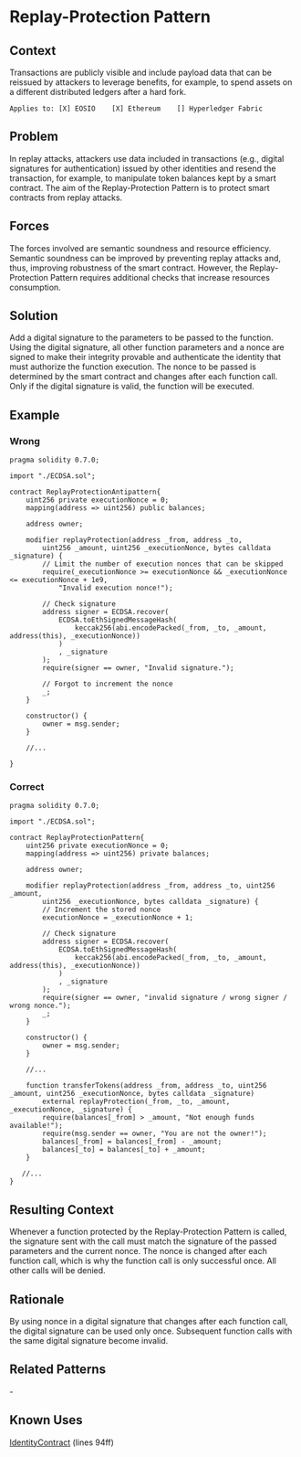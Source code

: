 # Replay-Protection Pattern

## Context
Transactions are publicly visible and include payload data that can be reissued by attackers to leverage benefits, for example, to spend assets on a different distributed ledgers after a hard fork.

``Applies to: [X] EOSIO    [X] Ethereum    [] Hyperledger Fabric``

## Problem
In replay attacks, attackers use data included in transactions (e.g., digital signatures for authentication) issued by other identities and resend the transaction, for example, to manipulate token balances kept by a smart contract. The aim of the Replay-Protection Pattern is to protect smart contracts from replay attacks.

## Forces
The forces involved are semantic soundness and resource efficiency. Semantic soundness can be improved by preventing replay attacks and, thus, improving robustness of the smart contract. However, the Replay-Protection Pattern requires additional checks that increase resources consumption.

## Solution
Add a digital signature to the parameters to be passed to the function. Using the digital signature, all other function parameters and a nonce are signed to make their integrity provable and authenticate the identity that must authorize the function execution. The nonce to be passed is determined by the smart contract and changes after each function call. Only if the digital signature is valid, the function will be executed.

## Example
### Wrong
```Solidity
pragma solidity 0.7.0;

import "./ECDSA.sol";

contract ReplayProtectionAntipattern{
    uint256 private executionNonce = 0;
    mapping(address => uint256) public balances;
    
    address owner;
    
    modifier replayProtection(address _from, address _to,
        uint256 _amount, uint256 _executionNonce, bytes calldata _signature) {
        // Limit the number of execution nonces that can be skipped
        require(_executionNonce >= executionNonce && _executionNonce <= executionNonce + 1e9,
            "Invalid execution nonce!");
        
        // Check signature
        address signer = ECDSA.recover(
            ECDSA.toEthSignedMessageHash(
                keccak256(abi.encodePacked(_from, _to, _amount, address(this), _executionNonce))
            )
            , _signature
        );
        require(signer == owner, "Invalid signature.");
        
        // Forgot to increment the nonce
        _;
    }

    constructor() {
        owner = msg.sender;
    }
    
    //...
    
}
```

### Correct
```Solidity
pragma solidity 0.7.0;

import "./ECDSA.sol";

contract ReplayProtectionPattern{
    uint256 private executionNonce = 0;
    mapping(address => uint256) private balances;
    
    address owner;
    
    modifier replayProtection(address _from, address _to, uint256 _amount,
        uint256 _executionNonce, bytes calldata _signature) { 
        // Increment the stored nonce
        executionNonce = _executionNonce + 1;
        
        // Check signature
        address signer = ECDSA.recover(
            ECDSA.toEthSignedMessageHash(
                keccak256(abi.encodePacked(_from, _to, _amount, address(this), _executionNonce))
            )
            , _signature
        );
        require(signer == owner, "invalid signature / wrong signer / wrong nonce.");
        _;
    }

    constructor() {
        owner = msg.sender;
    }
    
    //...
    
    function transferTokens(address _from, address _to, uint256 _amount, uint256 _executionNonce, bytes calldata _signature)
        external replayProtection(_from, _to, _amount, _executionNonce, _signature) {
        require(balances[_from] > _amount, "Not enough funds available!");
        require(msg.sender == owner, "You are not the owner!");
        balances[_from] = balances[_from] - _amount;
        balances[_to] = balances[_to] + _amount;
    }

   //...
}
```

## Resulting Context
Whenever a function protected by the Replay-Protection Pattern is called, the signature sent with the call must match the signature of the passed parameters and the current nonce. The nonce is changed after each function call, which is why the function call is only successful once. All other calls will be denied.

## Rationale
By using nonce in a digital signature that changes after each function call, the digital signature can be used only once. Subsequent function calls with the same digital signature become invalid.

## Related Patterns
\-

## Known Uses
[IdentityContract](https://github.com/B2E2/b2e2_contracts/blob/master/contracts/IdentityContract.sol) (lines 94ff)
